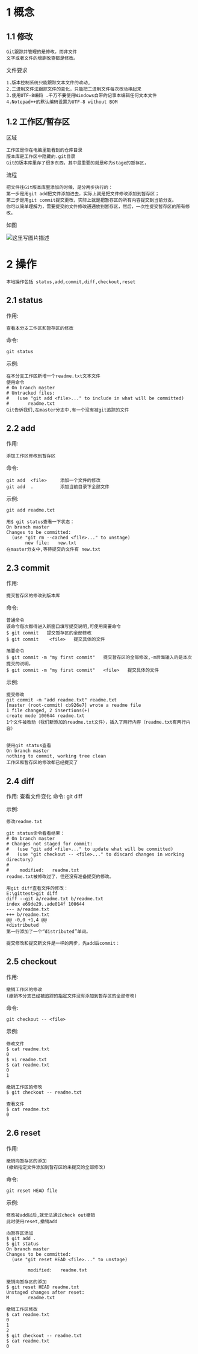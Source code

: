 
# 1 概念

## 1.1 修改


    Git跟踪并管理的是修改，而非文件
    文字或者文件的增删改查都是修改。
    
文件要求

    1.版本控制系统只能跟踪文本文件的改动,
    2.二进制文件法跟踪文件的变化，只能把二进制文件每次改动串起来 
    3.使用UTF-8编码 .千万不要使用Windows自带的记事本编辑任何文本文件
    4.Notepad++的默认编码设置为UTF-8 without BOM


## 1.2 工作区/暂存区 

区域

    工作区是你在电脑里能看到的仓库目录
    版本库是工作区中隐藏的.git目录
    Git的版本库里存了很多东西，其中最重要的就是称为stage的暂存区，
 

流程     
    
    把文件往Git版本库里添加的时候，是分两步执行的：
    第一步是用git add把文件添加进去，实际上就是把文件修改添加到暂存区；
    第二步是用git commit提交更改，实际上就是把暂存区的所有内容提交到当前分支。
    你可以简单理解为，需要提交的文件修改通通放到暂存区，然后，一次性提交暂存区的所有修改。
    
如图

![这里写图片描述](http://img.blog.csdn.net/20180116095423114?watermark/2/text/aHR0cDovL2Jsb2cuY3Nkbi5uZXQvcm9kX2pvaG4=/font/5a6L5L2T/fontsize/400/fill/I0JBQkFCMA==/dissolve/70/gravity/SouthEast)






# 2 操作

    本地操作包括 status,add,commit,diff,checkout,reset
    

## 2.1 status

作用:

    查看本分支工作区和暂存区的修改

命令:

```
git status
```


示例:


```
在本分支工作区新增一个readme.txt文本文件
使用命令
# On branch master
# Untracked files:
#   (use "git add <file>..." to include in what will be committed)
#       readme.txt
Git告诉我们,在master分支中,有一个没有被git追踪的文件
```



## 2.2 add

作用:

    添加工作区修改到暂存区

命令: 

```
git add  <file>     添加一个文件的修改
git add  .          添加当前目录下全部文件
```


示例:

```
git add readme.txt

用$ git status查看一下状态：
On branch master
Changes to be committed:
  (use "git rm --cached <file>..." to unstage)
       new file:   new.txt
在master分支中,等待提交的文件有 new.txt
```



## 2.3 commit

作用:

    提交暂存区的修改到版本库

命令:  

```
普通命令
该命令每次都得进入新窗口填写提交说明,可使用简要命令
$ git commit   提交暂存区的全部修改
$ git commit    <file>   提交具体的文件

简要命令
$ git commit -m "my first commit"   提交暂存区的全部修改,-m后面输入的是本次提交的说明。
$ git commit -m "my first commit"   <file>   提交具体的文件
```
    
示例:

```
提交修改
git commit -m "add readme.txt" readme.txt
[master (root-commit) cb926e7] wrote a readme file
1 file changed, 2 insertions(+)
create mode 100644 readme.txt
1个文件被改动（我们新添加的readme.txt文件），插入了两行内容（readme.txt有两行内容）


使用git status查看
On branch master
nothing to commit, working tree clean
工作区和暂存区的修改都已经提交了
```


## 2.4 diff

作用:
    查看文件变化
命令:
    git diff <file>


示例:
    

```
修改readme.txt

git status命令看看结果：
# On branch master
# Changes not staged for commit:
#   (use "git add <file>..." to update what will be committed)
#   (use "git checkout -- <file>..." to discard changes in working directory)
#
#    modified:   readme.txt
readme.txt被修改过了，但还没有准备提交的修改。
 
用git diff查看文件的修改：
E:\gittest>git diff
diff --git a/readme.txt b/readme.txt
index e69de29..ade014f 100644
--- a/readme.txt
+++ b/readme.txt
@@ -0,0 +1,4 @@
+distributed
第一行添加了一个“distributed”单词。

提交修改和提交新文件是一样的两步，先add后commit：
```



## 2.5 checkout

作用:

    撤销工作区的修改
    (撤销本分支已经被追踪的指定文件没有添加到暂存区的全部修改)

命令: 

    git checkout -- <file>
    
    
示例:


```
修改文件
$ cat readme.txt
0
$ vi readme.txt
$ cat readme.txt
0
1

撤销工作区的修改
$ git checkout -- readme.txt

查看文件
$ cat readme.txt
0
```


## 2.6 reset

作用:

    撤销向暂存区的添加
    (撤销指定文件添加到暂存区的未提交的全部修改)

命令: 

    git reset HEAD file
    
示例:

```
修改被add以后,就无法通过check out撤销
此时使用reset,撤销add

向暂存区添加
$ git add .
$ git status
On branch master
Changes to be committed:
  (use "git reset HEAD <file>..." to unstage)

        modified:   readme.txt

撤销向暂存区的添加
$ git reset HEAD readme.txt
Unstaged changes after reset:
M       readme.txt

撤销工作区修改
$ cat readme.txt
0
1
2
$ git checkout -- readme.txt
$ cat readme.txt
0

```



